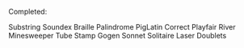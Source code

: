 Completed:

Substring
Soundex
Braille
Palindrome
PigLatin
Correct
Playfair
River
Minesweeper
Tube
Stamp
Gogen
Sonnet
Solitaire
Laser
Doublets
